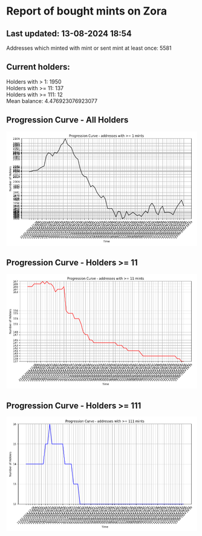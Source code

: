 # Report of bought mints on Zora
## Last updated: 13-08-2024 18:54
Addresses which minted with mint or sent mint at least once: 5581

## Current holders:
Holders with > 1: 1950  
Holders with >= 11: 137  
Holders with >= 111: 12  
Mean balance: 4.476923076923077  

## Progression Curve - All Holders
![addresses with >= 1 mint](progression_curve_all.png)
## Progression Curve - Holders >= 11
![addresses with >= 11 mints](progression_curve_gt_11.png)
## Progression Curve - Holders >= 111
![addresses with >= 111 mints](progression_curve_gt_111.png)
